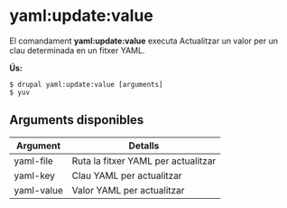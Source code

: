 # yaml:update:value
El comandament **yaml:update:value** executa Actualitzar un valor per un clau determinada en un fitxer YAML.

**Ús:**
```
$ drupal yaml:update:value [arguments] 
$ yuv  
```

## Arguments disponibles
Argument | Detalls
---------|-------------
yaml-file | Ruta la fitxer YAML per actualitzar
yaml-key | Clau YAML per actualitzar
yaml-value | Valor YAML per actualitzar
